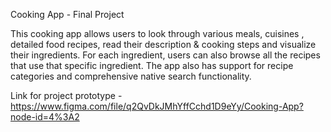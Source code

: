 Cooking App - Final Project

This cooking app allows users to look through various meals, cuisines , detailed food recipes, read their description & cooking steps and visualize their ingredients. For each ingredient, users can also browse all the recipes that use that specific ingredient. The app also has support for recipe categories and comprehensive native search functionality.

Link for project prototype - https://www.figma.com/file/q2QvDkJMhYffCchd1D9eYy/Cooking-App?node-id=4%3A2
